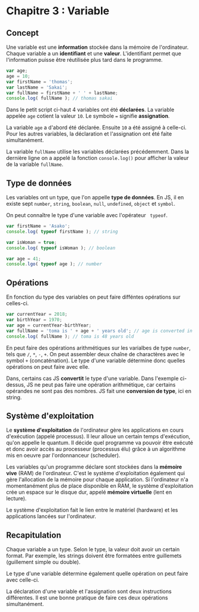 # Chapitre 3 : Variable

## Concept

Une variable est une **information** stockée dans la mémoire de l'ordinateur. Chaque variable a un **identifiant** et une **valeur**. L'identifiant permet que l'information puisse être réutilisée plus tard dans le programme.


```js
var age;
age = 10;
var firstName = 'thomas';
var lastName = 'Sakai';
var fullName = firstName + ' ' + lastName;
console.log( fullName ); // thomas sakai

```

Dans le petit script ci-haut 4 variables ont été **déclarées**. La variable appelée `age` cotient la valeur `10`. Le symbole `=` signifie **assignation**.

La variable `age` a d'abord été déclarée. Ensuite `10` a été assigné à celle-ci. Pour les autres variables, la déclaration et l'assignation ont été faite simultanément.

La variable `fullName` utilise les variables déclarées précédemment. Dans la dernière ligne on a appelé la fonction `console.log()` pour afficher la valeur de la variable `fullName`.

## Type de données
Les variables ont un type, que l'on appelle **type de données**. En JS, il en existe sept `number`, `string`, `boolean`, `null`, `undefined`, `object` et `symbol`.

On peut connaître le type d'une variable avec l'opérateur ` typeof`.

```js
var firstName = 'Asako';
console.log( typeof firstName ); // string

var isWoman = true;
console.log( typeof isWoman ); // boolean

var age = 41;
console.lgo( typeof age ); // number
```

## Opérations
En fonction du type des variables on peut faire difféntes opérations sur celles-ci.

```js
var currentYear = 2018;
var birthYear = 1970;
var age = currentYear-birthYear;
var fullName = 'toma is ' + age + ' years old'; // age is converted in a string by JS
console.log( fullName ); // toma is 48 years old

```
En peut faire des opérations arithmétiques sur les varialbes de type `number`, tels que `/`, `*`, `-`, `+`. On peut assembler deux chaîne de charactères avec le symbol `+` (concaténation). Le type d'une variable détermine donc quelles opérations on peut faire avec elle.

Dans, certains cas JS **convertit** le type d'une variable. Dans l'exemple ci-dessus, JS ne peut pas faire une opération arithmétique, car certains opérandes ne sont pas des nombres. JS fait une **conversion de type**, ici en string.


## Système d'exploitation
Le **système d'exploitation** de l'ordinateur gère les applications en cours d'exécution (appelé processus). Il leur alloue un certain temps d'exécution, qu'on appelle le quantum. Il décide quel programme va pouvoir être exécuté et donc avoir accès au processeur (processus élu) grâce à un algorithme mis en oeuvre par l'ordonnanceur (scheduler).

Les variables qu'un programme déclare sont stockées dans la **mémoire vive** (RAM) de l'ordinateur. C'est le système d'exploitation également qui gère l'allocation de la mémoire pour chaque application. Si l'ordinateur n'a momentanément plus de place disponible en RAM, le système d'exploitation crée un espace sur le disque dur, appelé **mémoire virtuelle** (lent en lecture).

Le système d'exploitation fait le lien entre le matériel (hardware) et les applications lancées sur l'ordinateur.

## Recapitulation
Chaque variable a un type. Selon le type, la valeur doit avoir un certain format. Par exemple, les strings doivent être formatées entre guillemets (guillement simple ou double).

Le type d'une variable détermine également quelle opération on peut faire avec celle-ci.

La déclaration d'une variable et l'assignation sont deux instructions différentes. Il est une bonne pratique de faire ces deux opérations simultanément.
